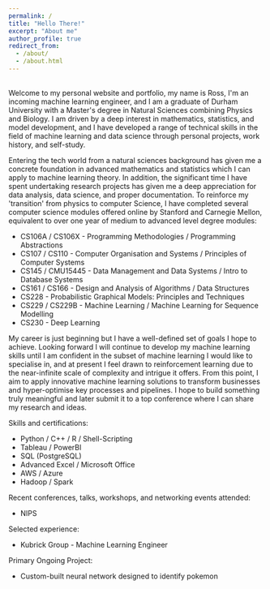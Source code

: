 ```yaml
---
permalink: /
title: "Hello There!"
excerpt: "About me"
author_profile: true
redirect_from: 
  - /about/
  - /about.html
---
```


<br>
Welcome to my personal website and portfolio, my name is Ross, I'm an incoming machine learning engineer, and I am a graduate of Durham University with a Master's degree in Natural Sciences combining Physics and Biology. I am driven by a deep interest in mathematics, statistics, and model development, and I have developed a range of technical skills in the field of machine learning and data science through personal projects, work history, and self-study.

Entering the tech world from a natural sciences background has given me a concrete foundation in advanced mathematics and statistics which I can apply to machine learning theory. In addition, the significant time I have spent undertaking research projects has given me a deep appreciation for data analysis, data science, and proper documentation. To reinforce my 'transition' from physics to computer Science, I have completed several computer science modules offered online by Stanford and Carnegie Mellon, equivalent to over one year of medium to advanced level degree modules:

* CS106A / CS106X - Programming Methodologies / Programming Abstractions
* CS107 / CS110 - Computer Organisation and Systems / Principles of Computer Systems
* CS145 / CMU15445 - Data Management and Data Systems / Intro to Database Systems
* CS161 / CS166 - Design and Analysis of Algorithms / Data Structures
* CS228 - Probabilistic Graphical Models: Principles and Techniques
* CS229 / CS229B - Machine Learning / Machine Learning for Sequence Modelling
* CS230 - Deep Learning

My career is just beginning but I have a well-defined set of goals I hope to achieve. Looking forward I will continue to develop my machine learning skills until I am confident in the subset of machine learning I would like to specialise in, and at present I feel drawn to reinforcement learning due to the near-infinite scale of complexity and intrigue it offers. From this point, I aim to apply innovative machine learning solutions to transform businesses and hyper-optimise key processes and pipelines. I hope to build something truly meaningful and later submit it to a top conference where I can share my research and ideas.

Skills and certifications:

* Python / C++ / R / Shell-Scripting
* Tableau / PowerBI
* SQL (PostgreSQL)
* Advanced Excel / Microsoft Office
* AWS / Azure
* Hadoop / Spark

Recent conferences, talks, workshops, and networking events attended:

* NIPS

Selected experience:

* Kubrick Group - Machine Learning Engineer

Primary Ongoing Project:

* Custom-built neural network designed to identify pokemon


